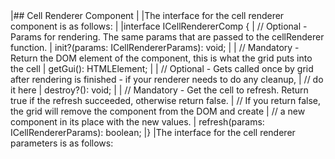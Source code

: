 <framework-specific-section frameworks="javascript">
|## Cell Renderer Component
|
|The interface for the cell renderer component is as follows:
|
</framework-specific-section>

<framework-specific-section frameworks="javascript">
<snippet transform={false} language="ts">
|interface ICellRendererComp {
|    // Optional - Params for rendering. The same params that are passed to the cellRenderer function.
|    init?(params: ICellRendererParams): void;
|
|    // Mandatory - Return the DOM element of the component, this is what the grid puts into the cell
|    getGui(): HTMLElement;
|
|    // Optional - Gets called once by grid after rendering is finished - if your renderer needs to do any cleanup,
|    // do it here
|    destroy?(): void;
|
|    // Mandatory - Get the cell to refresh. Return true if the refresh succeeded, otherwise return false.
|    // If you return false, the grid will remove the component from the DOM and create
|    // a new component in its place with the new values.
|    refresh(params: ICellRendererParams): boolean;
|}
</snippet>
</framework-specific-section>

<framework-specific-section frameworks="javascript">
|The interface for the cell renderer parameters is as follows:
</framework-specific-section>
